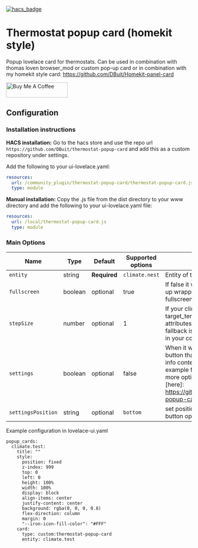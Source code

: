 [![hacs_badge](https://img.shields.io/badge/HACS-Custom-orange.svg?style=for-the-badge)](https://github.com/hacs/integration)

# Thermostat popup card (homekit style)
Popup lovelace card for thermostats.
Can be used in combination with thomas loven browser_mod or custom pop-up card or in combination with my homekit style card: https://github.com/DBuit/Homekit-panel-card

<a href="https://www.buymeacoffee.com/ZrUK14i" target="_blank"><img height="41px" width="167px" src="https://cdn.buymeacoffee.com/buttons/default-orange.png" alt="Buy Me A Coffee"></a>

## Configuration

### Installation instructions

**HACS installation:**
Go to the hacs store and use the repo url `https://github.com/DBuit/thermostat-popup-card` and add this as a custom repository under settings.

Add the following to your ui-lovelace.yaml:
```yaml
resources:
  url: /community_plugin/thermostat-popup-card/thermostat-popup-card.js
  type: module
```

**Manual installation:**
Copy the .js file from the dist directory to your www directory and add the following to your ui-lovelace.yaml file:

```yaml
resources:
  url: /local/thermostat-popup-card.js
  type: module
```

### Main Options

| Name | Type | Default | Supported options | Description |
| -------------- | ----------- | ------------ | ------------------------------------------------ | --------------------------------------------------------------------------------------------------------------------------------------------------------------------------------------------------------------------------------------------------------------------------------------------------------------------------------------------- |
| `entity` | string | **Required** | `climate.nest` | Entity of the thermostat |
| `fullscreen` | boolean | optional| true | If false it will remove the pop-up wrapper which makes it fullscreen |
| `stepSize` | number | optional| 1 | If your climate gives a target_temp_step in the attributes this will be used, fallback is 1 if you don't set in in your configuration. |
| `settings` | boolean | optional | false | When it will add an settings button that displays the more-info content see settings example for my light popup for more options/information [here]: https://github.com/DBuit/light-popup-card#settings |
| `settingsPosition` | string | optional | `bottom`  | set position of the settings button options: `top` or `bottom`. |


Example configuration in lovelace-ui.yaml
```
popup_cards:
  climate.test:
    title: ""
    style:
      position: fixed
      z-index: 999
      top: 0
      left: 0
      height: 100%
      width: 100%
      display: block
      align-items: center
      justify-content: center
      background: rgba(0, 0, 0, 0.8)
      flex-direction: column
      margin: 0
      "--iron-icon-fill-color": "#FFF"
    card:
      type: custom:thermostat-popup-card
      entity: climate.test
```
